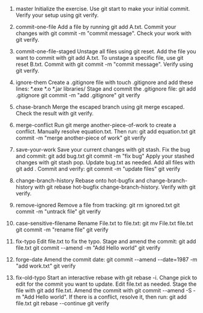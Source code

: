 1. master
Initialize the exercise.
Use git start to make your initial commit.
Verify your setup using git verify.

2. commit-one-file
Add a file by running git add A.txt.
Commit your changes with git commit -m "commit message".
Check your work with git verify.

3. commit-one-file-staged
Unstage all files using git reset.
Add the file you want to commit with git add A.txt.
To unstage a specific file, use git reset B.txt.
Commit with git commit -m "commit message".
Verify using git verify.

4. ignore-them
Create a .gitignore file with touch .gitignore and add these lines:
*.exe
*.o
*.jar
libraries/
Stage and commit the .gitignore file:
git add .gitignore
git commit -m "add .gitignore"
git verify

5. chase-branch
Merge the escaped branch using git merge escaped.
Check the result with git verify.

6. merge-conflict
Run git merge another-piece-of-work to create a conflict.
Manually resolve equation.txt.
Then run:
git add equation.txt
git commit -m "merge another-piece of work"
git verify

7. save-your-work
Save your current changes with git stash.
Fix the bug and commit:
git add bug.txt
git commit -m "fix bug"
Apply your stashed changes with git stash pop.
Update bug.txt as needed.
Add all files with git add .
Commit and verify:
git commit -m "update files"
git verify

8. change-branch-history
Rebase onto hot-bugfix and change-branch-history with git rebase hot-bugfix change-branch-history.
Verify with git verify.

9. remove-ignored
Remove a file from tracking:
git rm ignored.txt
git commit -m "untrack file"
git verify

10. case-sensitive-filename
Rename File.txt to file.txt:
git mv File.txt file.txt
git commit -m "rename file"
git verify

11. fix-typo
Edit file.txt to fix the typo.
Stage and amend the commit:
git add file.txt
git commit --amend -m "Add Hello world"
git verify

12. forge-date
Amend the commit date:
git commit --amend --date=1987 -m "add work.txt"
git verify

13. fix-old-typo
Start an interactive rebase with git rebase -i.
Change pick to edit for the commit you want to update.
Edit file.txt as needed.
Stage the file with git add file.txt.
Amend the commit with git commit --amend -S -m "Add Hello world".
If there is a conflict, resolve it, then run:
git add file.txt
git rebase --continue
git verify

